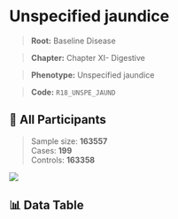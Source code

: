 # Unspecified jaundice

> **Root:** Baseline Disease  

> **Chapter:** Chapter XI- Digestive  

> **Phenotype:** Unspecified jaundice  

> **Code:** `R18_UNSPE_JAUND`

## 🧪 All Participants  
> Sample size: **163557**  
> Cases: **199**  
> Controls: **163358**
<img src="/Sensitive/Figures/ALL/Baseline/R18_UNSPE_JAUND.png"/>

## 📊 Data Table
<CsvTableMRF src="/Sensitive/Data/ALL/Baseline/LG_R18_UNSPE_JAUND.csv"/>

